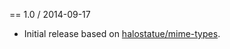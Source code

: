 == 1.0 / 2014-09-17

* Initial release based on
  [halostatue/mime-types](https://github.com/halostatue/mime-types).
